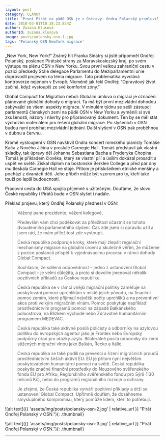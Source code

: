 ```yaml
---
layout: post
category: CLANKY
title: 'První Pirát na půdě OSN je z Ostravy: Ondra Polanský promluvil k migraci'
date: 2018-03-01T10:18:23.824Z
author: Zuzana Klusová
authorId: zuzana.klusova
image: posts/polansky-osn-1.jpg
tags: 'Polanský OSN NewYork migrace'
---
```


„New York, New York!“ Známý hit Franka Sinatry si jistě připomněl Ondřej Polanský, poslanec Pirátské strany za Moravskoslezský kraj, po svém výstupu na plénu OSN v New Yorku. Svou první velkou zahraniční cestu v pozici předsedy Stálé delegace Parlamentu do Meziparlamentní unie doprovodil projevem na téma migrace. Tato problematika vyvolává kontroverze nejenom v Evropě. Nicméně jak řekl Ondřej: "Opravdový život začíná, když vystoupíš ze své komfortní zóny."

Global Compact for Migration neboli Globální úmluva o migraci je označení plánované globální dohody o migraci. Ta má být první mezivládní dohodou zabývající se všemi aspekty migrace. V minulém týdnu se sešli zástupci parlamentů členských zemí na půdě OSN v New Yorku a vyměnili si své zkušenosti, názory i návrhy pro připravovaný dokument. Ten by se měl stát výchozím materiálem pro řešení globální migrace. Po slyšeních v OSN budou nyní probíhat mezivládní jednání. Další slyšení v OSN pak proběhnou v dubnu a červnu.

Kromě vystoupení v OSN navštívil Ondra koncert romského pianisty Tomáše Kača z Nového Jičína v proslulé Carnegie Hall. Tomáš představil jak vlastní skladby, tak úpravy děl Johanna Sebastiana Bacha a Fryderyka Chopina. Tomáš je příkladem člověka, který se vlastní pílí a úsilím dokázal prosadit a uspět ve světě. Získal diplom na bostonské Berklee College a před pár dny mu tleskala Carnegie Hall ve stoje. Přitom je příslušníkem etnické menšiny a pochází z dvanácti dětí. Jeho příběh může být vzorem pro ty, kteří také touží po lepší budoucnosti.

Pracovní cesta do USA spojila příjemné s užitečným. Doufáme, že slovo České republiky i Pirátů bude v OSN slyšet i nadále.

Překlad projevu, který Ondřej Polanský přednesl v OSN:

> Vážený pane prezidente, vážení kolegové,
> 
> Především vám chci poděkovat za příležitost účastnit se tohoto dvoudenního parlamentního slyšení. Čas zde jsem si opravdu užil a jsem rád, že mám příležitost zde vystoupit.
> 
> Česká republika podporuje kroky, které mají zlepšit regulační mechanismy migrace na globální úrovni a skutečně věřím, že můžeme z pozice poslanců přispět k vyjednávacímu procesu v rámci dohody Global Compact.
> 
> Souhlasím, že sdílená odpovědnost – jedno z ustanovení Global Compact – je velmi důležitá, a proto si dovolím jmenovat několik pozitivních příkladů za Českou republiku.
> 
> Česká republika se v rámci vnější migrační politiky zaměřuje na poskytování pomoci uprchlíkům v místě jejich původu, na finanční pomoc zemím, které přijímají největší počty uprchlíků a na preventivní akce proti velkým migračním vlnám. Pomoc poskytuje například prostřednictvím programů pomoci na západě Balkánského poloostrova, na Blízkém východě nebo Zdravotně humanitárním programem MEDEVAC.
> 
> Česká republika také aktivně posílá policisty a odborníky na azylovou politiku do evropských agentur jako je Frontex nebo Evropský podpůrný úřad pro otázky azylu. Bilaterálně posílá odborníky do zemí stižených migrační vlnou jako Balkán, Řecko a Itálie.
> 
> Česká republika se také podílí na prevenci a řízení migračních proudů prostřednictvím širších aktivit EU. EU je přitom nyní největším poskytovatelem humanitární pomoci na světě. Česká republika poskytla značné finanční prostředky do Nouzového svěřenského fondu EU pro Afriku, Regionálního svěřenského fondu pro Sýrii (130 milionů Kč), nebo do   programů regionálního rozvoje a ochrany.
> 
> Je zřejmé, že Česká republika vytváří pozitivní příklady a drží se ustanovení Global Compact. Upřímně doufám, že dosáhneme smysluplného kompromisu, který pomůže lidem, kteří to potřebují.



![alt text]({{ 'assets/img/posts/polansky-osn-2.jpg' | relative_url }} "Pirát Ondřej Polanský v OSN."){: .thumbnail}

![alt text]({{ 'assets/img/posts/polansky-osn-3.jpg' | relative_url }} "Pirát Ondřej Polanský v OSN."){: .thumbnail}

- - -


